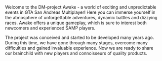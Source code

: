 <p align="left">
    <h>Welcome to the DM-project Awake - a world of exciting and unpredictable events in GTA San Andreas Multiplayer! Here you can immerse yourself in the atmosphere of unforgettable adventures, dynamic     
    battles and dizzying races. Awake offers a unique gameplay, which is sure to interest both newcomers and experienced SAMP players.
    
The project was conceived and started to be developed many years ago. During this time, we have gone through many stages, overcome many difficulties and gained invaluable experience. Now we are ready to share our brainchild with new players and connoisseurs of quality products.</h> 
</p>
